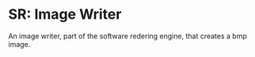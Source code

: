 # SR: Image Writer

An image writer, part of the software redering engine, that creates a bmp image.
